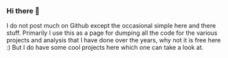 ### Hi there 👋

I do not post much on Github except the occasional simple here and there stuff. Primarily I use this as a page for dumping all the code for the various projects and analysis that I have done over the years, why not it is free here :)
But I do have some cool projects here which one can take a look at.

<!--
**rcshivaji/rcshivaji** is a ✨ _special_ ✨ repository because its `README.md` (this file) appears on your GitHub profile.

Here are some ideas to get you started:

- 🔭 I’m currently working on ...
- 🌱 I’m currently learning ...
- 👯 I’m looking to collaborate on ...
- 🤔 I’m looking for help with ...
- 💬 Ask me about ...
- 📫 How to reach me: ...
- 😄 Pronouns: ...
- ⚡ Fun fact: ...
-->
